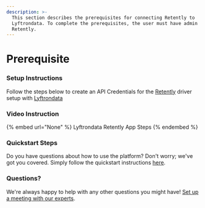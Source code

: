 ```yaml
---
description: >-
  This section describes the prerequisites for connecting Retently to
  Lyftrondata. To complete the prerequisites, the user must have admin access to
  Retently.
---
```


# Prerequisite

<mark style="color:blue;"></mark>

### Setup Instructions

Follow the steps below to create an API Credentials for the [Retently](None) driver setup with [Lyftrondata](https://www.lyftrondata.com)

### Video Instruction

{% embed url="None" %}
Lyftrondata Retently App Steps
{% endembed %}

### Quickstart Steps

Do you have questions about how to use the platform? Don't worry; we've got you covered. Simply follow the quickstart instructions [here](README.md).

### Questions? <a href="#questions" id="questions"></a>

We're always happy to help with any other questions you might have! [Set up a meeting with our experts](https://www.lyftrondata.com/book-a-meeting/).

